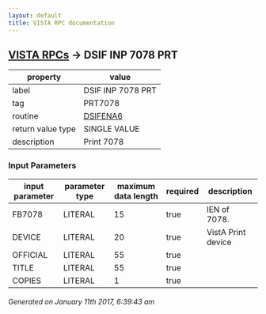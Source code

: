 ```yaml
---
layout: default
title: VISTA RPC documentation
---
```




## [VISTA RPCs](TableOfContent.md) &#8594; DSIF INP 7078 PRT 

 property | value 
--- | --- 
 label | DSIF INP 7078 PRT
 tag | PRT7078
 routine | [DSIFENA6](http://code.osehra.org/dox/Routine_DSIFENA6_source.html)
 return value type | SINGLE VALUE
 description | Print 7078

### Input Parameters

| input parameter | parameter type | maximum data length | required | description | 
| --- | --- | --- | --- | --- | 
| FB7078 | LITERAL | 15 | true | IEN of 7078. | 
| DEVICE | LITERAL | 20 | true | VistA Print device | 
| OFFICIAL | LITERAL | 55 | true |  | 
| TITLE | LITERAL | 55 | true |  | 
| COPIES | LITERAL | 1 | true |  | 




 ###### Generated on January 11th 2017, 6:39:43 am